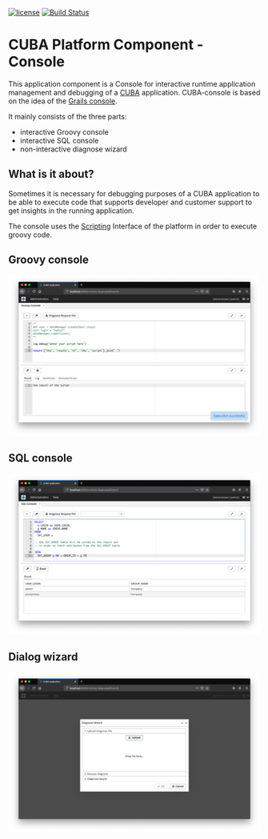 [![license](https://img.shields.io/badge/license-Apache%20License%202.0-blue.svg?style=flat)](http://www.apache.org/licenses/LICENSE-2.0)
[![Build Status](https://travis-ci.org/mariodavid/cuba-component-console.svg?branch=master)](https://travis-ci.org/mariodavid/cuba-component-console)

# CUBA Platform Component - Console

This application component is a Console for interactive runtime application management and debugging of a [CUBA](https://www.cuba-platform.com/) application.
CUBA-console is based on the idea of the [Grails console](http://plugins.grails.org/plugin/console).

It mainly consists of the three parts:

* interactive Groovy console
* interactive SQL console
* non-interactive diagnose wizard

## What is it about?
Sometimes it is necessary for debugging purposes of a CUBA application to be able to execute code that supports developer and customer support to get insights in the running application.

The console uses the [Scripting](https://doc.cuba-platform.com/manual-6.4/scripting.html) Interface of the platform in order to execute groovy code.

## Groovy console
![Screenshot Groovy-Console](https://github.com/mariodavid/cuba-component-console/blob/master/img/groovy-console-screenshot.png)


## SQL console
![Screenshot SQL-Console](https://github.com/mariodavid/cuba-component-console/blob/master/img/sql-console-screenshot.png)

## Dialog wizard
![Screenshot Diagnose Wizard](https://github.com/mariodavid/cuba-component-console/blob/master/img/diagnose-wizard-screenshot.png)
